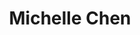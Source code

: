 ---
templateKey: member
title: Michelle Chen
andrewID: mfchen
portfolio: |-
  * - I attended a performing arts high school in NYC where I majored in Fine Arts
  * - I led a newsletter team for a nonprofit, where I personally authored, edited, and formatted aspects of the newsletter.
  * - I am currently a Tartan Ambassador, and I lead in-person tours of the CMU campus to prospective students
  * - I was a figure skating coach for about a year, and I taught students of all age and skill levels
name: Michelle Chen
role: UI/UX Designer
description: I am a first year studying Business Administration with a minor in Game Design. I have strong interest in the intersection between business and design, and I hope to explore both the creative and programming sides of UI/UX deign through the projects that I work on with BTG. Currently, I am learning how to program, and I hope to one day master that skill. As a hobby, I also pursue figure skating and crocheting. 
photo: /img/mfchen.jpg
resume: /img/mfchen.pdf
year: 2026
degree: BS
major: Business Administration 
linkedIn: https://www.linkedin.com/in/michelle-chen-4b72b31aa
---